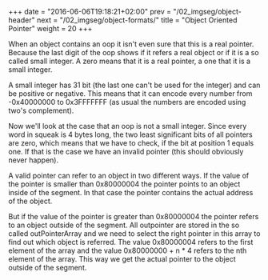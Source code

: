+++
date = "2016-06-06T19:18:21+02:00"
prev = "/02_imgseg/object-header"
next = "/02_imgseg/object-formats/"
title = "Object Oriented Pointer"
weight = 20
+++

When an object contains an oop it isn't even sure that this is a real pointer. Because the last digit of the oop shows if it refers a real object or if it is a so called small integer. A zero means that it is a real pointer, a one that it is a small integer.

A small integer has 31 bit (the last one can't be used for the integer) and can be positive or negative. This means that it can encode every number from -0x40000000 to 0x3FFFFFFF (as usual the numbers are encoded using two's complement).

Now we'll look at the case that an oop is not a small integer. Since every word in squeak is 4 bytes long, the two least significant bits of all pointers are zero, which means that we have to check, if the bit at position 1 equals one. If that is the case we have an invalid pointer (this should obviously never happen).

A valid pointer can refer to an object in two different ways. If the value of the pointer is smaller than 0x80000004 the pointer points to an object inside of the segment. In that case the pointer contains the actual address of the object.

But if the value of the pointer is greater than 0x80000004 the pointer refers to an object outside of the segment. All outpointer are stored in the so called outPointerArray and we need to select the right pointer in this array to find out which object is referred. The value 0x80000004 refers to the first element of the array and the value 0x80000000 + n * 4 refers to the nth element of the array. This way we get the actual pointer to the object outside of the segment.
